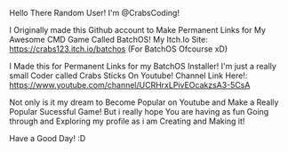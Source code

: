 Hello There Random User! I'm @CrabsCoding!

I Originally made this Github account to Make Permanent Links for My Awesome CMD Game Called BatchOS!
My Itch.Io Site: https://crabs123.itch.io/batchos (For BatchOS Ofcourse xD)

I Made this for Permanent Links for my BatchOS Installer! I'm just a really small Coder called Crabs Sticks On Youtube!
Channel Link Here!: https://www.youtube.com/channel/UCRHrxLPivEOcakzsA3-5CsA

Not only is it my dream to Become Popular on Youtube and Make a Really Popular Sucessful Game!
But i really hope You are having as fun Going through and Exploring my profile as i am Creating and Making it!

Have a Good Day! :D


